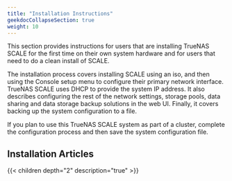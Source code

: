 ```yaml
---
title: "Installation Instructions"
geekdocCollapseSection: true
weight: 10
---
```


This section provides instructions for users that are installing TrueNAS SCALE for the first time on their own system hardware and for users that need to do a clean install of SCALE.

The installation process covers installing SCALE using an <file>iso</file>, and then using the Console setup menu to configure their primary network interface. TrueNAS SCALE uses DHCP to provide the system IP address. 
It also describes configuring the rest of the network settings, storage pools, data sharing and data storage backup solutions in the web UI. Finally, it covers backing up the system configuration to a file.

If you plan to use this TrueNAS SCALE system as part of a cluster, complete the configuration process and then save the system configuration file.

## Installation Articles

{{< children depth="2" description="true" >}}